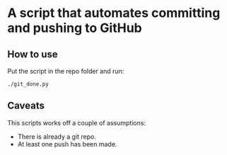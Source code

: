 # A script that automates committing and pushing to GitHub

## How to use

Put the script in the repo folder and run:

```
./git_done.py
```

## Caveats

This scripts works off a couple of assumptions:

- There is already a git repo.
- At least one push has been made.

